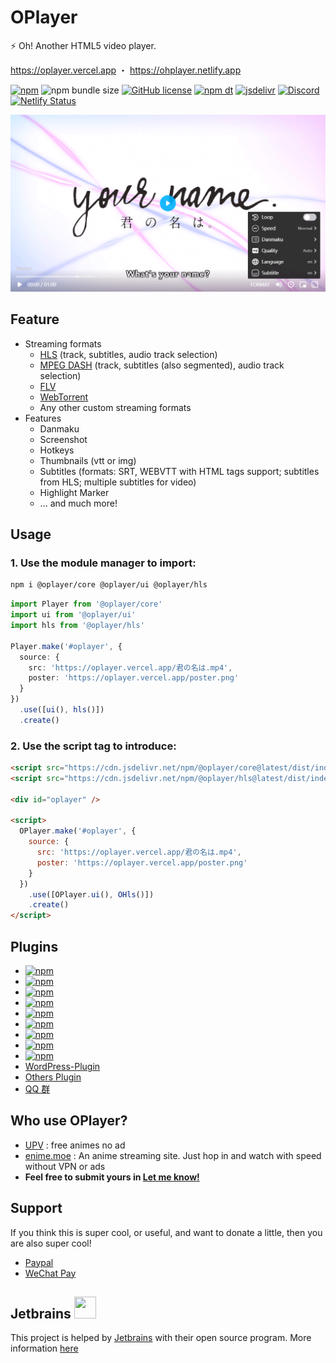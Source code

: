 # OPlayer

⚡ Oh! Another HTML5 video player.

https://oplayer.vercel.app ・ https://ohplayer.netlify.app

[![npm](https://img.shields.io/npm/v/@oplayer/core?style=flat-square)](https://www.npmjs.com/package/@oplayer/core)
![npm bundle size](https://img.shields.io/bundlephobia/minzip/@oplayer/core?style=flat-square&label=core)
[![GitHub license](https://img.shields.io/github/license/shiyiya/oplayer?style=flat-square)](https://github.com/shiyiya/oplayer/blob/main/LICENSE)
[![npm dt](https://img.shields.io/npm/dt/@oplayer/core?style=flat-square)](https://www.npmjs.com/package/@oplayer/core)
[![jsdelivr](https://data.jsdelivr.com/v1/package/npm/@oplayer/core/badge)](https://www.jsdelivr.com/package/npm/@oplayer/core)
[![Discord](https://img.shields.io/discord/1017615537234264185.svg?label=&logo=discord&logoColor=fff&color=7389D8&labelColor=6A7EC2&style=flat-square)](https://discord.gg/hzjxYyPbKh)
[![Netlify Status](https://api.netlify.com/api/v1/badges/1dac4911-935b-43a0-a69d-15c98e2668ed/deploy-status)](https://app.netlify.com/sites/ohplayer/deploys)

![oplayer](./oplayer.png)

## Feature

- Streaming formats
  - [HLS](./packages/hls) (track, subtitles, audio track selection)
  - [MPEG DASH](./packages/dash) (track, subtitles (also segmented), audio track selection)
  - [FLV](./packages/mpegts)
  - [WebTorrent](./packages/torrent)
  - Any other custom streaming formats
- Features
  - Danmaku
  - Screenshot
  - Hotkeys
  - Thumbnails (vtt or img)
  - Subtitles (formats: SRT, WEBVTT with HTML tags support; subtitles from HLS; multiple subtitles for video)
  - Highlight Marker
  - ... and much more!

## Usage

### 1. Use the module manager to import:

```bash
npm i @oplayer/core @oplayer/ui @oplayer/hls
```

```ts
import Player from '@oplayer/core'
import ui from '@oplayer/ui'
import hls from '@oplayer/hls'

Player.make('#oplayer', {
  source: {
    src: 'https://oplayer.vercel.app/君の名は.mp4',
    poster: 'https://oplayer.vercel.app/poster.png'
  }
})
  .use([ui(), hls()])
  .create()
```

### 2. Use the script tag to introduce:

```html
<script src="https://cdn.jsdelivr.net/npm/@oplayer/core@latest/dist/index.ui.js"></script>
<script src="https://cdn.jsdelivr.net/npm/@oplayer/hls@latest/dist/index.hls.js"></script>

<div id="oplayer" />

<script>
  OPlayer.make('#oplayer', {
    source: {
      src: 'https://oplayer.vercel.app/君の名は.mp4',
      poster: 'https://oplayer.vercel.app/poster.png'
    }
  })
    .use([OPlayer.ui(), OHls()])
    .create()
</script>
```

## Plugins

- [![npm](https://img.shields.io/npm/v/@oplayer/core?style=flat-square&label=@oplayer/core)](./packages/core)
- [![npm](https://img.shields.io/npm/v/@oplayer/ui?style=flat-square&label=@oplayer/ui)](./packages/ui)
- [![npm](https://img.shields.io/npm/v/@oplayer/hls?style=flat-square&label=@oplayer/hls)](./packages/hls)
- [![npm](https://img.shields.io/npm/v/@oplayer/dash?style=flat-square&label=@oplayer/dash)](./packages/dash)
- [![npm](https://img.shields.io/npm/v/@oplayer/mpegts?style=flat-square&label=@oplayer/mpegts)](./packages/mpegts)
- [![npm](https://img.shields.io/npm/v/@oplayer/torrent?style=flat-square&label=@oplayer/torrent)](./packages/torrent)
- [![npm](https://img.shields.io/npm/v/@oplayer/danmaku?style=flat-square&label=@oplayer/danmaku)](./packages/danmaku)
- [![npm](https://img.shields.io/npm/v/@oplayer/vast?style=flat-square&label=@oplayer/vast)](./packages/vast)
- [![npm](https://img.shields.io/npm/v/@oplayer/react?style=flat-square&label=@oplayer/react)](./packages/react)
- [WordPress-Plugin](https://github.com/shiyiya/WordPress-Plugin-OPlayer)
- [Others Plugin](https://github.com/shiyiya/oplayer/issues/41)
- [QQ 群](https://jq.qq.com/?_wv=1027&k=YzsRgkXB)

## Who use OPlayer?

- [UPV](https://web.月色真美.life) : free animes no ad
- [enime.moe](https://enime.moe) : An anime streaming site. Just hop in and watch with speed without VPN or ads
- **Feel free to submit yours in [Let me know!](https://github.com/shiyiya/oplayer/issues/new)**

## Support

If you think this is super cool, or useful, and want to donate a little, then you are also super cool!

- [Paypal](https://www.paypal.com/paypalme/ShiYiYa)
- [WeChat Pay](https://www.oaii.me/wechat_donate.png)

## Jetbrains <img src="https://resources.jetbrains.com/storage/products/company/brand/logos/jb_beam.png" width="35" height="35">

This project is helped by [Jetbrains](https://www.jetbrains.com/) with their open source program.
More information [here](https://jb.gg/OpenSourceSupport)
